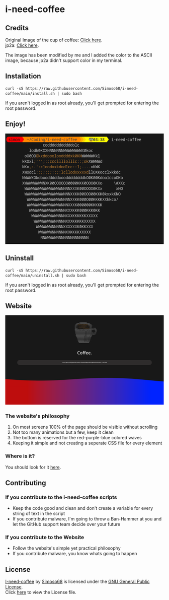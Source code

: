 # i-need-coffee

## Credits

Original Image of the cup of coffee: [Click here](https://www.inc.com/geoffrey-james/best-news-of-2021-coffee-is-incredibly-good-for-you.html). \
jp2a: [Click here](https://github.com/cslarsen/jp2a).

The image has been modified by me and I added the color to the ASCII image, because jp2a didn't support color in my terminal.

## Installation

```
curl -sS https://raw.githubusercontent.com/Simoso68/i-need-coffee/main/install.sh | sudo bash
```

If you aren't logged in as root already, you'll get prompted for entering the root password.

## Enjoy!

![image](https://raw.githubusercontent.com/Simoso68/i-need-coffee/main/images/coffee_command.png)

## Uninstall

```
curl -sS https://raw.githubusercontent.com/Simoso68/i-need-coffee/main/uninstall.sh | sudo bash
```

If you aren't logged in as root already, you'll get prompted for entering the root password.

## Website

![image](https://raw.githubusercontent.com/Simoso68/i-need-coffee/main/images/coffee_page.png)

### The website's philosophy

1. On most screens 100% of the page should be visible without scrolling
2. Not too many animations but a few, keep it clean
3. The bottom is reserved for the red-purple-blue colored waves
4. Keeping it simple and not creating a seperate CSS file for every element

### Where is it?

You should look for it [here](https://simoso68.github.io/i-need-coffee).

## Contributing

### If you contribute to the i-need-coffee scripts

- Keep the code good and clean and don't create a variable for every string of text in the script
- If you contribute malware, I'm going to throw a Ban-Hammer at you and let the GitHub support team decide over your future

### If you contribute to the Website

- Follow the website's simple yet practical philosophy
- If you contribute malware, you know whats going to happen

## License

[I-need-coffee](https://simoso68.github.io/i-need-coffee/) by [Simoso68](https://github.com/Simoso68) is licensed under the [GNU General Public License](https://www.gnu.org/licenses/gpl-3.0.html). \
Click [here](https://github.com/Simoso68/i-need-coffee/blob/main/LICENSE) to view the License file.
